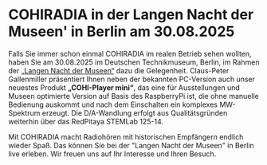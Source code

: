 # COHIRADIA in der Langen Nacht der Museen' in Berlin am 30.08.2025

Falls Sie immer schon einmal COHIRADIA im realen Betrieb sehen wollten, haben Sie am 30.08.2025 im Deutschen Technikmuseum, Berlin, im Rahmen der 
[„Langen Nacht der Museen“](https://langenachtdermuseen.berlin/event/radio-senden-radio-empfangen-4f074f88/?utm_source=nl&utm_medium=om&utm_campaign=lndm25&utm_content=nl5)
dazu die Gelegenheit. Claus-Peter Gallenmiller präsentiert Ihnen neben der bekannten PC-Version auch unser neuestes Produkt **„COHI-Player mini“**, das eine für Ausstellungen 
und Museen optimierte Version auf Basis des RaspberryPi ist, die ohne manuelle Bedienung auskommt und nach dem Einschalten ein komplexes MW-Spektrum erzeugt. 
Die D/A-Wandlung erfolgt aus Qualitätsgründen weiterhin über das RedPitaya STEMLab 125-14.

Mit COHIRADIA macht Radiohören mit historischen Empfängern endlich wieder Spaß. Das können Sie bei der "Langen Nacht der Museen" in Berlin live erleben.
Wir freuen uns auf Ihr Interesse und Ihren Besuch.

